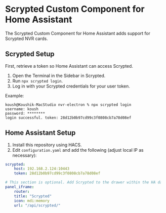 # Scrypted Custom Component for Home Assistant

The Scrypted Custom Component for Home Assistant adds support for Scrypted NVR cards.

## Scrypted Setup

First, retrieve a token so Home Assistant can access Scrypted.

1. Open the Terminal in the Sidebar in Scrypted.
2. Run `npx scrypted login`.
3. Log in with your Scrypted credentials for your user token.

Example:

```
koush@Koushik-MacStudio nvr-electron % npx scrypted login
username: koush
password: ********
login successful. token: 28d12b0b97cd99c3f0808cb7a78d08ef
```

## Home Assistant Setup

1. Install this repository using HACS.
2. Edit `configuration.yaml` and add the following (adjust local IP as necessary):

```yaml
scrypted:
    host: 192.168.2.124:10443
    token: 28d12b0b97cd99c3f0808cb7a78d08ef

# This section is optional. Add Scrypted to the drawer within the HA dashboard for quick access.
panel_iframe:
    router:
    title: "Scrypted"
    icon: mdi:memory
    url: "/api/scrypted/"
```
